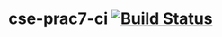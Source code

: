 # cse-prac7-ci [![Build Status](https://travis-ci.com/JohannaBremen/cse-prac7-ci.svg?branch=master)](https://travis-ci.com/JohannaBremen/cse-prac7-ci)
